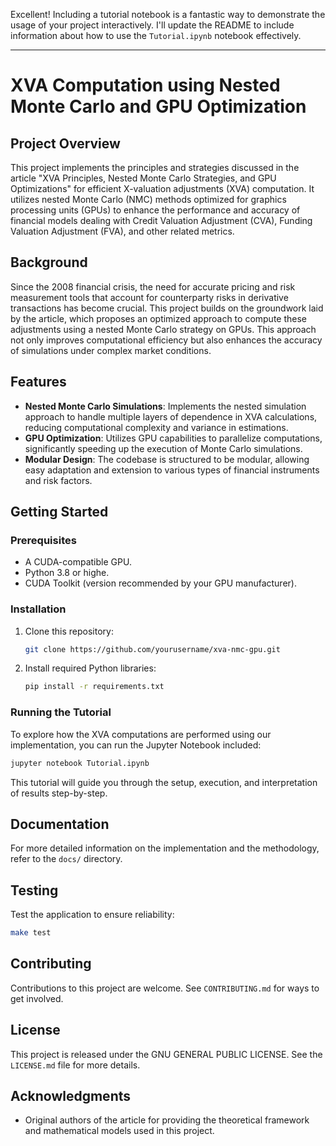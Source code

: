 Excellent! Including a tutorial notebook is a fantastic way to demonstrate the usage of your project interactively. I'll update the README to include information about how to use the `Tutorial.ipynb` notebook effectively.

---

# XVA Computation using Nested Monte Carlo and GPU Optimization

## Project Overview
This project implements the principles and strategies discussed in the article "XVA Principles, Nested Monte Carlo Strategies, and GPU Optimizations" for efficient X-valuation adjustments (XVA) computation. It utilizes nested Monte Carlo (NMC) methods optimized for graphics processing units (GPUs) to enhance the performance and accuracy of financial models dealing with Credit Valuation Adjustment (CVA), Funding Valuation Adjustment (FVA), and other related metrics.

## Background
Since the 2008 financial crisis, the need for accurate pricing and risk measurement tools that account for counterparty risks in derivative transactions has become crucial. This project builds on the groundwork laid by the article, which proposes an optimized approach to compute these adjustments using a nested Monte Carlo strategy on GPUs. This approach not only improves computational efficiency but also enhances the accuracy of simulations under complex market conditions.

## Features
- **Nested Monte Carlo Simulations**: Implements the nested simulation approach to handle multiple layers of dependence in XVA calculations, reducing computational complexity and variance in estimations.
- **GPU Optimization**: Utilizes GPU capabilities to parallelize computations, significantly speeding up the execution of Monte Carlo simulations.
- **Modular Design**: The codebase is structured to be modular, allowing easy adaptation and extension to various types of financial instruments and risk factors.

## Getting Started

### Prerequisites
- A CUDA-compatible GPU.
- Python 3.8 or highe.
- CUDA Toolkit (version recommended by your GPU manufacturer).

### Installation
1. Clone this repository:
   ```bash
   git clone https://github.com/yourusername/xva-nmc-gpu.git
   ```
2. Install required Python libraries:
   ```bash
   pip install -r requirements.txt
   ```

### Running the Tutorial
To explore how the XVA computations are performed using our implementation, you can run the Jupyter Notebook included:
```bash
jupyter notebook Tutorial.ipynb
```
This tutorial will guide you through the setup, execution, and interpretation of results step-by-step.

## Documentation
For more detailed information on the implementation and the methodology, refer to the `docs/` directory.

## Testing
Test the application to ensure reliability:
```bash
make test
```

## Contributing
Contributions to this project are welcome. See `CONTRIBUTING.md` for ways to get involved.

## License
This project is released under the GNU GENERAL PUBLIC LICENSE. See the `LICENSE.md` file for more details.

## Acknowledgments
- Original authors of the article for providing the theoretical framework and mathematical models used in this project.